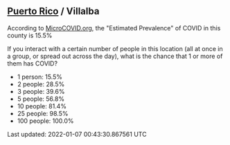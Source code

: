 
## [Puerto Rico](/united-states/puerto-rico) / Villalba

According to [MicroCOVID.org](http://microcovid.org),
the "Estimated Prevalence" of COVID in this county is 15.5%

If you interact with a certain number of people in this location
(all at once in a group, or spread out across the day), what is the chance that
1 or more of them has COVID?

- 1 person: 15.5%
- 2 people: 28.5%
- 3 people: 39.6%
- 5 people: 56.8%
- 10 people: 81.4%
- 25 people: 98.5%
- 100 people: 100.0%

Last updated: 2022-01-07 00:43:30.867561 UTC
